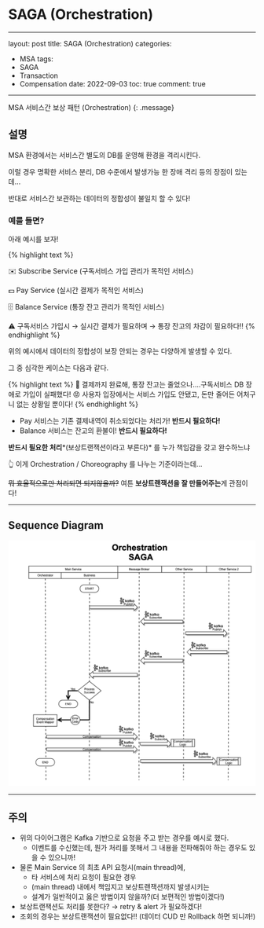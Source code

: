 # SAGA (Orchestration)

---

layout: post
title: SAGA (Orchestration)
categories:

- MSA
tags:
- SAGA
- Transaction
- Compensation
date: 2022-09-03
toc: true
comment: true

---

MSA 서비스간 보상 패턴 (Orchestration)
{: .message}

## 설명

MSA 환경에서는 서비스간 별도의 DB를 운영해 환경을 격리시킨다.

이럴 경우 명확한 서비스 분리, DB 수준에서 발생가능 한 장애 격리 등의 장점이 있는데…

반대로 서비스간 보관하는 데이터의 정합성이 불일치 할 수 있다!

### 예를 들면?

아래 예시를 보자!

{% highlight text %}

✉️ Subscribe Service (구독서비스 가입 관리가 목적인 서비스)

💵 Pay Service (실시간 결제가 목적인 서비스)

🗄 Balance Service (통장 잔고 관리가 목적인 서비스)

⚠️ 구독서비스 가입시 → 실시간 결제가 필요하며 → 통장 잔고의 차감이 필요하다!!
{% endhighlight %}

위의 예시에서 데이터의 정합성이 보장 안되는 경우는 다양하게 발생할 수 있다.

그 중 심각한 케이스는 다음과 같다.

{% highlight text %}
🧐 결제까지 완료해, 통장 잔고는 줄었으나….구독서비스 DB 장애로 가입이 실패했다!
😡 사용자 입장에서는 서비스 가입도 안됐고, 돈만 줄어든 어처구니 없는 상황일 뿐이다!
{% endhighlight %}

- Pay 서비스는 기존 결제내역이 취소되었다는 처리가! **반드시 필요하다!**
- Balance 서비스는 잔고의 환불이! **반드시 필요하다!**

**반드시 필요한 처리***(보상트랜잭션이라고 부른다)* 를 누가 책임감을 갖고 완수하느냐

👆 이게 Orchestration / Choreography 를 나누는 기준이라는데…

~~뭐 효율적으로만 처리되면 되지않을까?~~ 여튼 **보상트랜잭션을 잘 만들어주는**게 관점이다!

---

## Sequence Diagram

![/assets/img/SAGA(Orchestration).png](/assets/img/SAGA(Orchestration).png)

---

## 주의

- 위의 다이어그램은 Kafka 기반으로 요청을 주고 받는 경우를 예시로 했다.
    - 이벤트를 수신했는데, 뭔가 처리를 못해서 그 내용을 전파해줘야 하는 경우도 있을 수 있으니까!
- 물론 Main Service 의 최초 API 요청시(main thread)에,
    - 타 서비스에 처리 요청이 필요한 경우
    - (main thread) 내에서 책임지고 보상트랜잭션까지 발생시키는
    - 설계가 일반적이고 옳은 방법이지 않을까?(더 보편적인 방법이겠다!)
- 보상트랜잭션도 처리를 못한다? → retry & alert 가 필요하겠다!
- 조회의 경우는 보상트랜잭션이 필요없다!! (데이터 CUD 만 Rollback 하면 되니까!)